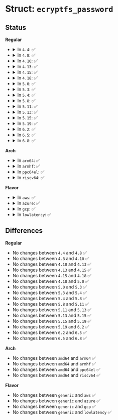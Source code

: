 # Struct: <code>ecryptfs_password</code>

## Status
<b>Regular</b>
<ul>
<li>
<details>
<summary>In <code>4.4</code>: ✅</summary>

```c
struct ecryptfs_password {
    u32 password_bytes;
    s32 hash_algo;
    u32 hash_iterations;
    u32 session_key_encryption_key_bytes;
    u32 flags;
    u8 session_key_encryption_key[64];
    u8 signature[17];
    u8 salt[8];
};
```
</details>
</li>
<li>
<details>
<summary>In <code>4.8</code>: ✅</summary>

```c
struct ecryptfs_password {
    u32 password_bytes;
    s32 hash_algo;
    u32 hash_iterations;
    u32 session_key_encryption_key_bytes;
    u32 flags;
    u8 session_key_encryption_key[64];
    u8 signature[17];
    u8 salt[8];
};
```
</details>
</li>
<li>
<details>
<summary>In <code>4.10</code>: ✅</summary>

```c
struct ecryptfs_password {
    u32 password_bytes;
    s32 hash_algo;
    u32 hash_iterations;
    u32 session_key_encryption_key_bytes;
    u32 flags;
    u8 session_key_encryption_key[64];
    u8 signature[17];
    u8 salt[8];
};
```
</details>
</li>
<li>
<details>
<summary>In <code>4.13</code>: ✅</summary>

```c
struct ecryptfs_password {
    u32 password_bytes;
    s32 hash_algo;
    u32 hash_iterations;
    u32 session_key_encryption_key_bytes;
    u32 flags;
    u8 session_key_encryption_key[64];
    u8 signature[17];
    u8 salt[8];
};
```
</details>
</li>
<li>
<details>
<summary>In <code>4.15</code>: ✅</summary>

```c
struct ecryptfs_password {
    u32 password_bytes;
    s32 hash_algo;
    u32 hash_iterations;
    u32 session_key_encryption_key_bytes;
    u32 flags;
    u8 session_key_encryption_key[64];
    u8 signature[17];
    u8 salt[8];
};
```
</details>
</li>
<li>
<details>
<summary>In <code>4.18</code>: ✅</summary>

```c
struct ecryptfs_password {
    u32 password_bytes;
    s32 hash_algo;
    u32 hash_iterations;
    u32 session_key_encryption_key_bytes;
    u32 flags;
    u8 session_key_encryption_key[64];
    u8 signature[17];
    u8 salt[8];
};
```
</details>
</li>
<li>
<details>
<summary>In <code>5.0</code>: ✅</summary>

```c
struct ecryptfs_password {
    u32 password_bytes;
    s32 hash_algo;
    u32 hash_iterations;
    u32 session_key_encryption_key_bytes;
    u32 flags;
    u8 session_key_encryption_key[64];
    u8 signature[17];
    u8 salt[8];
};
```
</details>
</li>
<li>
<details>
<summary>In <code>5.3</code>: ✅</summary>

```c
struct ecryptfs_password {
    u32 password_bytes;
    s32 hash_algo;
    u32 hash_iterations;
    u32 session_key_encryption_key_bytes;
    u32 flags;
    u8 session_key_encryption_key[64];
    u8 signature[17];
    u8 salt[8];
};
```
</details>
</li>
<li>
<details>
<summary>In <code>5.4</code>: ✅</summary>

```c
struct ecryptfs_password {
    u32 password_bytes;
    s32 hash_algo;
    u32 hash_iterations;
    u32 session_key_encryption_key_bytes;
    u32 flags;
    u8 session_key_encryption_key[64];
    u8 signature[17];
    u8 salt[8];
};
```
</details>
</li>
<li>
<details>
<summary>In <code>5.8</code>: ✅</summary>

```c
struct ecryptfs_password {
    u32 password_bytes;
    s32 hash_algo;
    u32 hash_iterations;
    u32 session_key_encryption_key_bytes;
    u32 flags;
    u8 session_key_encryption_key[64];
    u8 signature[17];
    u8 salt[8];
};
```
</details>
</li>
<li>
<details>
<summary>In <code>5.11</code>: ✅</summary>

```c
struct ecryptfs_password {
    u32 password_bytes;
    s32 hash_algo;
    u32 hash_iterations;
    u32 session_key_encryption_key_bytes;
    u32 flags;
    u8 session_key_encryption_key[64];
    u8 signature[17];
    u8 salt[8];
};
```
</details>
</li>
<li>
<details>
<summary>In <code>5.13</code>: ✅</summary>

```c
struct ecryptfs_password {
    u32 password_bytes;
    s32 hash_algo;
    u32 hash_iterations;
    u32 session_key_encryption_key_bytes;
    u32 flags;
    u8 session_key_encryption_key[64];
    u8 signature[17];
    u8 salt[8];
};
```
</details>
</li>
<li>
<details>
<summary>In <code>5.15</code>: ✅</summary>

```c
struct ecryptfs_password {
    u32 password_bytes;
    s32 hash_algo;
    u32 hash_iterations;
    u32 session_key_encryption_key_bytes;
    u32 flags;
    u8 session_key_encryption_key[64];
    u8 signature[17];
    u8 salt[8];
};
```
</details>
</li>
<li>
<details>
<summary>In <code>5.19</code>: ✅</summary>

```c
struct ecryptfs_password {
    u32 password_bytes;
    s32 hash_algo;
    u32 hash_iterations;
    u32 session_key_encryption_key_bytes;
    u32 flags;
    u8 session_key_encryption_key[64];
    u8 signature[17];
    u8 salt[8];
};
```
</details>
</li>
<li>
<details>
<summary>In <code>6.2</code>: ✅</summary>

```c
struct ecryptfs_password {
    u32 password_bytes;
    s32 hash_algo;
    u32 hash_iterations;
    u32 session_key_encryption_key_bytes;
    u32 flags;
    u8 session_key_encryption_key[64];
    u8 signature[17];
    u8 salt[8];
};
```
</details>
</li>
<li>
<details>
<summary>In <code>6.5</code>: ✅</summary>

```c
struct ecryptfs_password {
    u32 password_bytes;
    s32 hash_algo;
    u32 hash_iterations;
    u32 session_key_encryption_key_bytes;
    u32 flags;
    u8 session_key_encryption_key[64];
    u8 signature[17];
    u8 salt[8];
};
```
</details>
</li>
<li>
<details>
<summary>In <code>6.8</code>: ✅</summary>

```c
struct ecryptfs_password {
    u32 password_bytes;
    s32 hash_algo;
    u32 hash_iterations;
    u32 session_key_encryption_key_bytes;
    u32 flags;
    u8 session_key_encryption_key[64];
    u8 signature[17];
    u8 salt[8];
};
```
</details>
</li>
</ul>
<b>Arch</b>
<ul>
<li>
<details>
<summary>In <code>arm64</code>: ✅</summary>

```c
struct ecryptfs_password {
    u32 password_bytes;
    s32 hash_algo;
    u32 hash_iterations;
    u32 session_key_encryption_key_bytes;
    u32 flags;
    u8 session_key_encryption_key[64];
    u8 signature[17];
    u8 salt[8];
};
```
</details>
</li>
<li>
<details>
<summary>In <code>armhf</code>: ✅</summary>

```c
struct ecryptfs_password {
    u32 password_bytes;
    s32 hash_algo;
    u32 hash_iterations;
    u32 session_key_encryption_key_bytes;
    u32 flags;
    u8 session_key_encryption_key[64];
    u8 signature[17];
    u8 salt[8];
};
```
</details>
</li>
<li>
<details>
<summary>In <code>ppc64el</code>: ✅</summary>

```c
struct ecryptfs_password {
    u32 password_bytes;
    s32 hash_algo;
    u32 hash_iterations;
    u32 session_key_encryption_key_bytes;
    u32 flags;
    u8 session_key_encryption_key[64];
    u8 signature[17];
    u8 salt[8];
};
```
</details>
</li>
<li>
<details>
<summary>In <code>riscv64</code>: ✅</summary>

```c
struct ecryptfs_password {
    u32 password_bytes;
    s32 hash_algo;
    u32 hash_iterations;
    u32 session_key_encryption_key_bytes;
    u32 flags;
    u8 session_key_encryption_key[64];
    u8 signature[17];
    u8 salt[8];
};
```
</details>
</li>
</ul>
<b>Flavor</b>
<ul>
<li>
<details>
<summary>In <code>aws</code>: ✅</summary>

```c
struct ecryptfs_password {
    u32 password_bytes;
    s32 hash_algo;
    u32 hash_iterations;
    u32 session_key_encryption_key_bytes;
    u32 flags;
    u8 session_key_encryption_key[64];
    u8 signature[17];
    u8 salt[8];
};
```
</details>
</li>
<li>
<details>
<summary>In <code>azure</code>: ✅</summary>

```c
struct ecryptfs_password {
    u32 password_bytes;
    s32 hash_algo;
    u32 hash_iterations;
    u32 session_key_encryption_key_bytes;
    u32 flags;
    u8 session_key_encryption_key[64];
    u8 signature[17];
    u8 salt[8];
};
```
</details>
</li>
<li>
<details>
<summary>In <code>gcp</code>: ✅</summary>

```c
struct ecryptfs_password {
    u32 password_bytes;
    s32 hash_algo;
    u32 hash_iterations;
    u32 session_key_encryption_key_bytes;
    u32 flags;
    u8 session_key_encryption_key[64];
    u8 signature[17];
    u8 salt[8];
};
```
</details>
</li>
<li>
<details>
<summary>In <code>lowlatency</code>: ✅</summary>

```c
struct ecryptfs_password {
    u32 password_bytes;
    s32 hash_algo;
    u32 hash_iterations;
    u32 session_key_encryption_key_bytes;
    u32 flags;
    u8 session_key_encryption_key[64];
    u8 signature[17];
    u8 salt[8];
};
```
</details>
</li>
</ul>

## Differences
<b>Regular</b>
<ul>
<li>
No changes between <code>4.4</code> and <code>4.8</code> ✅
</li>
<li>
No changes between <code>4.8</code> and <code>4.10</code> ✅
</li>
<li>
No changes between <code>4.10</code> and <code>4.13</code> ✅
</li>
<li>
No changes between <code>4.13</code> and <code>4.15</code> ✅
</li>
<li>
No changes between <code>4.15</code> and <code>4.18</code> ✅
</li>
<li>
No changes between <code>4.18</code> and <code>5.0</code> ✅
</li>
<li>
No changes between <code>5.0</code> and <code>5.3</code> ✅
</li>
<li>
No changes between <code>5.3</code> and <code>5.4</code> ✅
</li>
<li>
No changes between <code>5.4</code> and <code>5.8</code> ✅
</li>
<li>
No changes between <code>5.8</code> and <code>5.11</code> ✅
</li>
<li>
No changes between <code>5.11</code> and <code>5.13</code> ✅
</li>
<li>
No changes between <code>5.13</code> and <code>5.15</code> ✅
</li>
<li>
No changes between <code>5.15</code> and <code>5.19</code> ✅
</li>
<li>
No changes between <code>5.19</code> and <code>6.2</code> ✅
</li>
<li>
No changes between <code>6.2</code> and <code>6.5</code> ✅
</li>
<li>
No changes between <code>6.5</code> and <code>6.8</code> ✅
</li>
</ul>
<b>Arch</b>
<ul>
<li>
No changes between <code>amd64</code> and <code>arm64</code> ✅
</li>
<li>
No changes between <code>amd64</code> and <code>armhf</code> ✅
</li>
<li>
No changes between <code>amd64</code> and <code>ppc64el</code> ✅
</li>
<li>
No changes between <code>amd64</code> and <code>riscv64</code> ✅
</li>
</ul>
<b>Flavor</b>
<ul>
<li>
No changes between <code>generic</code> and <code>aws</code> ✅
</li>
<li>
No changes between <code>generic</code> and <code>azure</code> ✅
</li>
<li>
No changes between <code>generic</code> and <code>gcp</code> ✅
</li>
<li>
No changes between <code>generic</code> and <code>lowlatency</code> ✅
</li>
</ul>
